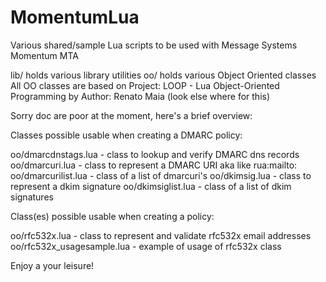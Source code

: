 MomentumLua
===========

Various shared/sample Lua scripts to be used with Message Systems Momentum MTA

lib/ holds various library utilities
oo/ holds various Object Oriented classes
All OO classes are based on Project: LOOP - Lua Object-Oriented Programming by Author: Renato Maia (look else where for this)

Sorry doc are poor at the moment, here's a brief overview:

Classes possible usable when creating a DMARC policy:

oo/dmarcdnstags.lua  - class to lookup and verify DMARC dns records
oo/dmarcuri.lua      - class to represent a DMARC URI aka like rua:mailto:<email>
oo/dmarcurilist.lua  - class of a list of dmarcuri's
oo/dkimsig.lua       - class to represent a dkim signature
oo/dkimsiglist.lua   - class of a list of dkim signatures

Class(es) possible usable when creating a policy:

oo/rfc532x.lua       - class to represent and validate rfc532x email addresses
oo/rfc532x_usagesample.lua - example of usage of rfc532x class

Enjoy a your leisure!
